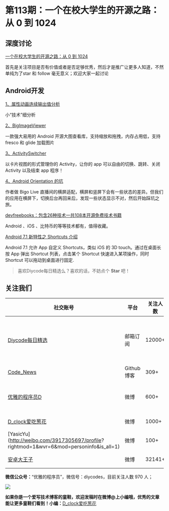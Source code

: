 # 第113期：一个在校大学生的开源之路：从 0 到 1024

## 深度讨论

[一个在校大学生的开源之路：从 0 到 1024](http://www.diycode.cc/topics/414)

首先是关注项目是否有价值或者是否足够优秀，然后才是推广让更多人知道，不然单纯为了star 和 follow 毫无意义；欢迎大家一起讨论

## Android开发

[1、属性动画连续输出值分析](http://www.diycode.cc/topics/416)

小“技术”细分析

[2、BigImageViewer](http://www.diycode.cc/projects/Piasy/BigImageViewer)

一款强大易用的 Android 开源大图查看库，支持缩放和拖拽，内存占用低，支持 fresco 和 glide 加载图片



[3、ActivitySwitcher](http://www.diycode.cc/projects/Hitomis/ActivitySwitcher)

以卡片视图的形式管理你的 Activity，让你的 app 可以自由的切换、跳转、关闭 Activity 以及结束 app 程序！

[4、Android Orientation 的坑](http://linroid.com/2016/11/09/Pit-of-Android-Orientation/)

作者做 Bigo Live 直播间的横屏适配，横屏和竖屏下会有一些状态的差异。但我们的应用在横屏下，切换后台再回来后，发现一些状态显示不对，然后开始踩坑之旅。

[devfreebooks：包含26种技术一共108本开源免费技术书籍 ](https://devfreebooks.github.io/)

Android 、iOS 、比特币的等等技术都有，值得收藏。

[Android 7.1 新特性之 Shortcuts 介绍](http://mp.weixin.qq.com/s?__biz=MzAxNjI3MDkzOQ==&mid=2654472649&idx=1&sn=3319a3e1ca0d9a78c3c3a5f05ae6f638&chksm=803bfafdb74c73eb7f791d199752363259c558b3b05dc1000f91fb7000c2c43714187b8644ea&mpshare=1&scene=1&srcid=1110hSO7pR5SO0n3keRoQjiL#rd)

Android 7.1 允许 App 自定义 Shortcuts，类似 iOS 的 3D touch。通过在桌面长按 App 弹出 Shortcut 列表，点击某个 Shortcut 快速进入某项操作，同时 Shortcut 可以拖动到桌面进行固定.


> 喜欢Diycode每日精选么？喜欢的话，不妨点个 **Star** 吧！

## 关注我们

| 社交账号  |  平台  | 关注人数 | 说明 |
| -------- | -------- | -------- | -------- |
| [Diycode每日精选](http://list.qq.com/cgi-bin/qf_invite?id=d469993d2c888e971c0fbb2309c4d84256968386b126b967)|   邮箱订阅  | 12000+ | 每日分享一次Android、iOS、Swfit技术干货  |
| [Code_News](https://github.com/DiyCodes/code_news) |    Github博客  |309+ | 每日邮件推送列表  |
| [优雅的程序员D](http://weibo.com/u/5891258264) |   微博  | 600+ | 官方微博，每日分享开源信息  |
| [D_clock爱吃葱花](http://weibo.com/u/2480694892)  |   微博  | 1000+ | 日报发起人  |
|[YasicYu](http://weibo.com/3917305697/profile? rightmod=1&wvr=6&mod=personinfo&is_all=1)  |   微博  | 100+ | 日报发起人  |
|[安卓大王子](http://weibo.com/apkbus/)   |   微博  | 32141+ | 日报发起人  |



**微信公众号：**“优雅的程序员”，微信号：diycodes，目前关注人数 970 人；

![](http://upload-images.jianshu.io/upload_images/1846413-b42abfa70f909099.jpg?imageMogr2/auto-orient/strip%7CimageView2/2/w/1240)

**如果你是一个爱写技术博客的童鞋，欢迎发稿时在微博@上小编哦，优秀的文章能让更多童鞋们看到！小编：**[D_clock爱吃葱花](http://weibo.com/2480694892/profile?rightmod=1&wvr=6&mod=personinfo&is_all=1)
